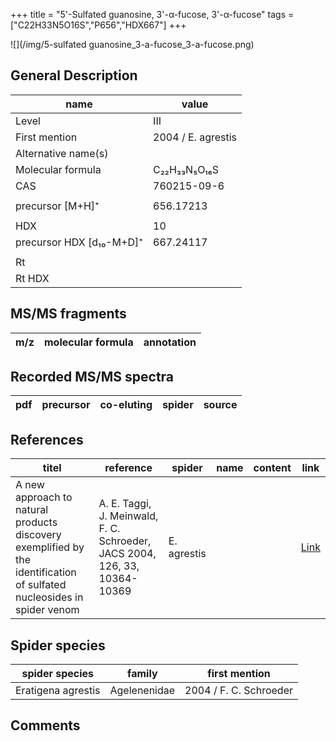 +++
title = "5'-Sulfated guanosine, 3'-α-fucose, 3'-α-fucose"
tags = ["C22H33N5O16S","P656","HDX667"]
+++

![](/img/5-sulfated guanosine_3-a-fucose_3-a-fucose.png)
## General Description

| name                     | value              |
|--------------------------|--------------------|
| Level                    | III                |
| First mention            | 2004 / E. agrestis |
| Alternative name(s)      |                    |
| Molecular formula        | C₂₂H₃₃N₅O₁₆S       |
| CAS                      | 760215-09-6        |
|                          |                    |
| precursor  [M+H]⁺        | 656.17213          |
|                          |                    |
| HDX                      | 10                 |
| precursor HDX [d₁₀-M+D]⁺ | 667.24117          |
|                          |                    |
| Rt                       |                    |
| Rt HDX                   |                    |

## MS/MS fragments

| m/z       | molecular formula | annotation      |
|-----------|-------------------|-----------------|

## Recorded MS/MS spectra

| pdf | precursor | co-eluting | spider             | source                       |
|-----|-----------|------------|--------------------|------------------------------|

## References

| titel                                                                                                                  | reference                                                                  | spider      | name | content | link                                           |
|------------------------------------------------------------------------------------------------------------------------|----------------------------------------------------------------------------|-------------|------|---------|------------------------------------------------|
| A new approach to natural products discovery exemplified by the identification of sulfated nucleosides in spider venom | A. E. Taggi, J. Meinwald, F. C. Schroeder, JACS 2004, 126, 33, 10364-10369 | E. agrestis |      |         | [Link](https://pubs.acs.org/doi/abs/10.1021/ja047416n) |

## Spider species

| spider species     | family       | first mention          |
|--------------------|--------------|------------------------|
| Eratigena agrestis | Agelenenidae | 2004 / F. C. Schroeder |

## Comments